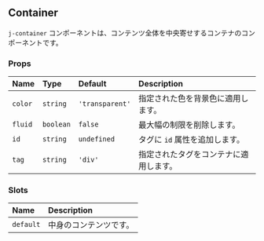 ## Container

`j-container` コンポーネントは、コンテンツ全体を中央寄せするコンテナのコンポーネントです。

### Props

|Name|Type|Default|Description|
|:--|:--|:--|:--|
|`color`|`string`|`'transparent'`|指定された色を背景色に適用します。|
|`fluid`|`boolean`|`false`|最大幅の制限を削除します。|
|`id`|`string`|`undefined`|タグに `id` 属性を追加します。|
|`tag`|`string`|`'div'`|指定されたタグをコンテナに適用します。|

### Slots

|Name|Description|
|:--|:--|
|`default`|中身のコンテンツです。|
